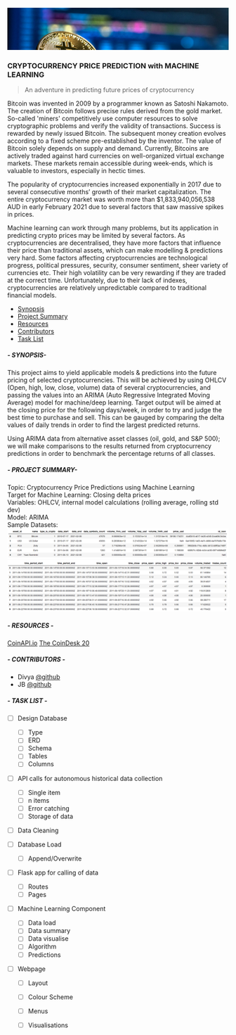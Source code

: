 ![CryptoHeader](/resources/rm_header.png)
### CRYPTOCURRENCY PRICE PREDICTION with MACHINE LEARNING
> An adventure in predicting future prices of cryptocurrency

Bitcoin was invented in 2009 by a programmer known as Satoshi Nakamoto. The creation of Bitcoin follows precise rules derived from the gold market. So-called 'miners' competitively use computer resources to solve cryptographic problems and verify the validity of transactions. Success is rewarded by newly issued Bitcoin. The subsequent money creation evolves according to a fixed scheme pre-established by the inventor.
The value of Bitcoin solely depends on supply and demand. Currently, Bitcoins are actively traded against hard currencies on well-organized virtual exchange markets. These markets remain accessible during week-ends, which is valuable to investors, especially in hectic times.

The popularity of cryptocurrencies increased exponentially in 2017 due to several consecutive months’ growth of their market capitalization. The entire cryptocurrency market was worth more than $1,833,940,056,538 AUD in early February 2021 due to several factors that saw massive spikes in prices.

Machine learning can work through many problems, but its application in predicting crypto prices may be limited by several factors. As cryptocurrencies are decentralised, they have more factors that influence their price than traditional assets, which can make modelling & predictions very hard. Some factors affecting cryptocurrencies are technological progress, political pressures, security, consumer sentiment, sheer variety of currencies etc. Their high volatility can be very rewarding if they are traded at the correct time. Unfortunately, due to their lack of indexes, cryptocurrencies are relatively unpredictable compared to traditional financial models.

* [Synopsis](#--synopsis--)
* [Project Summary](#--project-summary--)
* [Resources](#--resources--)
* [Contributors](#--contributors--)
* [Task List](#--task-list--)

##### **- SYNOPSIS-**

This project aims to yield applicable models & predictions into the future pricing of selected cryptocurrencies. This will be achieved by using OHLCV (Open, high, low, close, volume) data of several cryptocurrencies, and passing the values into an ARIMA (Auto Regressive Integrated Moving Average) model for machine/deep learning. Target output will be aimed at the closing price for the following days/week, in order to try and judge the best time to purchase and sell. This can be gauged by comparing the delta values of daily trends in order to find the largest predicted returns.

Using ARIMA data from alternative asset classes (oil, gold, and S&P 500); we will make comparisons to the results returned from cryptocurrency predictions in order to benchmark the percentage returns of all classes.

##### **- PROJECT SUMMARY-**

Topic: Cryptocurrency Price Predictions using Machine Learning  
Target for Machine Learning: Closing delta prices  
Variables: OHLCV, internal model calculations (rolling average, rolling std dev)  
Model: ARIMA  
Sample Datasets:
![SampleData1](/resources/rm_sample1.png)
![SampleData2](/resources/rm_sample2.png)

##### **- RESOURCES -**

[CoinAPI.io](https://www.coinapi.io/)
[The CoinDesk 20](https://www.coindesk.com/coindesk20)

##### **- CONTRIBUTORS -**
* Divya [@github](https://github.com/divyagururajansumangala)
* JB [@github](https://github.com/JB-DA)

##### **- TASK LIST -**

 - [ ] Design Database
	 - [ ] Type
	 - [ ] ERD
	 - [ ] Schema
	 - [ ] Tables
	 - [ ] Columns
 
 - [ ] API calls for autonomous historical data collection
	 - [ ] Single item
	 - [ ] n items
	 - [ ] Error catching
	 - [ ] Storage of data
 
 - [ ] Data Cleaning 
 
 - [ ] Database Load
	- [ ] Append/Overwrite
 
 - [ ] Flask app for calling of data
	 - [ ] Routes
	 - [ ] Pages 
 
- [ ] Machine Learning Component
	- [ ] Data load
	- [ ] Data summary
	- [ ] Data visualise
	- [ ] Algorithm
	- [ ] Predictions

 - [ ] Webpage
	 - [ ] Layout
	 - [ ] Colour Scheme
	 - [ ] Menus
	 - [ ] Visualisations



